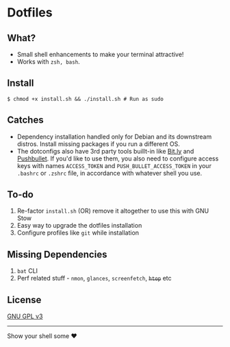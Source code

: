 # Dotfiles

## What?
* Small shell enhancements to make your terminal attractive!
* Works with ```zsh, bash```.

## Install
```
$ chmod +x install.sh && ./install.sh # Run as sudo
```

## Catches
* Dependency installation handled only for Debian and its downstream distros. Install missing packages if you run a different OS.
* The dotconfigs also have 3rd party tools buillt-in like [Bit.ly]() and [Pushbullet](). If you'd like to use them, you also need to configure access keys with names ```ACCESS_TOKEN``` and ```PUSH_BULLET_ACCESS_TOKEN``` in your ```.bashrc``` or ```.zshrc``` file, in accordance with whatever shell you use.

## To-do

1. Re-factor `install.sh` (OR) remove it altogether to use this with GNU Stow
2. Easy way to upgrade the dotfiles installation
3. Configure profiles like `git` while installation

## Missing Dependencies

1. `bat` CLI
2. Perf related stuff - `nmon`, `glances`, `screenfetch`, ~~`htop`~~ etc

## License
[GNU GPL v3](http://choosealicense.com/licenses/gpl-3.0/)

----

Show your shell some :heart:

